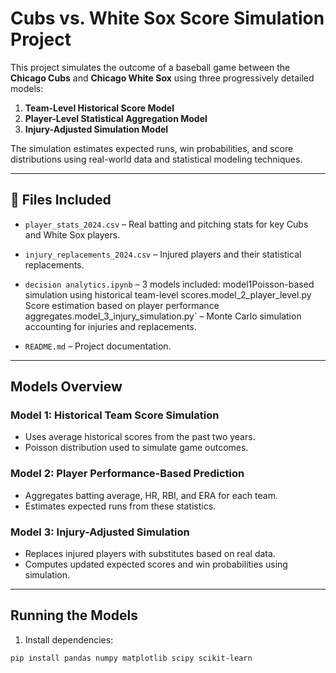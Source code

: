 # Cubs vs. White Sox Score Simulation Project

This project simulates the outcome of a baseball game between the **Chicago Cubs** and **Chicago White Sox** using three progressively detailed models:
1. **Team-Level Historical Score Model**
2. **Player-Level Statistical Aggregation Model**
3. **Injury-Adjusted Simulation Model**

The simulation estimates expected runs, win probabilities, and score distributions using real-world data and statistical modeling techniques.

---

## 📂 Files Included

- `player_stats_2024.csv` – Real batting and pitching stats for key Cubs and White Sox players.
- `injury_replacements_2024.csv` – Injured players and their statistical replacements.
  
- `decision analytics.ipynb` – 3 models included: model1Poisson-based simulation using historical team-level scores.model_2_player_level.py  Score estimation based on player performance aggregates.model_3_injury_simulation.py` – Monte Carlo simulation accounting for injuries and replacements.
- `README.md` – Project documentation.

---

##  Models Overview

### Model 1: Historical Team Score Simulation
- Uses average historical scores from the past two years.
- Poisson distribution used to simulate game outcomes.

### Model 2: Player Performance-Based Prediction
- Aggregates batting average, HR, RBI, and ERA for each team.
- Estimates expected runs from these statistics.

### Model 3: Injury-Adjusted Simulation
- Replaces injured players with substitutes based on real data.
- Computes updated expected scores and win probabilities using simulation.

---

## Running the Models

1. Install dependencies:
```bash
pip install pandas numpy matplotlib scipy scikit-learn
